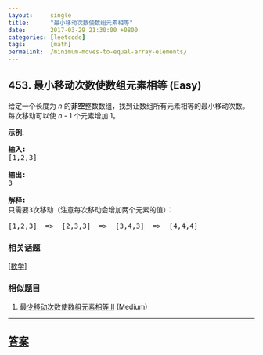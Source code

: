 ```yaml
---
layout:     single
title:      "最小移动次数使数组元素相等"
date:       2017-03-29 21:30:00 +0800
categories: [leetcode]
tags:       [math]
permalink:  /minimum-moves-to-equal-array-elements/
---
```


## 453. 最小移动次数使数组元素相等 (Easy)

<p>给定一个长度为 <em>n</em> 的<strong>非空</strong>整数数组，找到让数组所有元素相等的最小移动次数。每次移动可以使 <em>n</em> - 1 个元素增加 1。</p>

<p><strong>示例:</strong></p>

<pre>
<strong>输入:</strong>
[1,2,3]

<strong>输出:</strong>
3

<strong>解释:</strong>
只需要3次移动（注意每次移动会增加两个元素的值）：

[1,2,3]  =&gt;  [2,3,3]  =&gt;  [3,4,3]  =&gt;  [4,4,4]
</pre>

### 相关话题
  [[数学](https://github.com/openset/leetcode/tree/master/tag/math/README.md)]

### 相似题目
  1. [最少移动次数使数组元素相等 II](/minimum-moves-to-equal-array-elements-ii) (Medium)

---

## [答案](https://github.com/openset/leetcode/tree/master/problems/minimum-moves-to-equal-array-elements)
